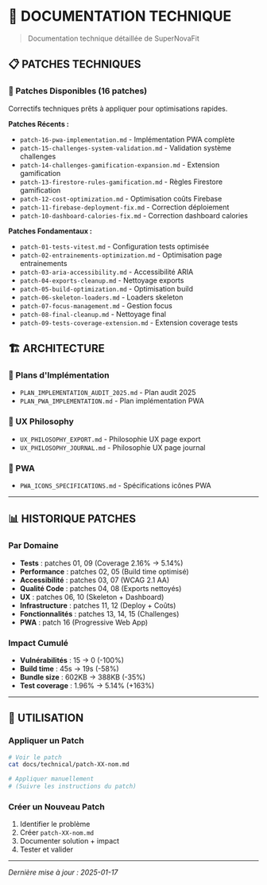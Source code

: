 # 🔧 DOCUMENTATION TECHNIQUE

> Documentation technique détaillée de SuperNovaFit

## **📋 PATCHES TECHNIQUES**

### **🔧 Patches Disponibles (16 patches)**
Correctifs techniques prêts à appliquer pour optimisations rapides.

**Patches Récents :**
- `patch-16-pwa-implementation.md` - Implémentation PWA complète
- `patch-15-challenges-system-validation.md` - Validation système challenges
- `patch-14-challenges-gamification-expansion.md` - Extension gamification
- `patch-13-firestore-rules-gamification.md` - Règles Firestore gamification
- `patch-12-cost-optimization.md` - Optimisation coûts Firebase
- `patch-11-firebase-deployment-fix.md` - Correction déploiement
- `patch-10-dashboard-calories-fix.md` - Correction dashboard calories

**Patches Fondamentaux :**
- `patch-01-tests-vitest.md` - Configuration tests optimisée
- `patch-02-entrainements-optimization.md` - Optimisation page entrainements
- `patch-03-aria-accessibility.md` - Accessibilité ARIA
- `patch-04-exports-cleanup.md` - Nettoyage exports
- `patch-05-build-optimization.md` - Optimisation build
- `patch-06-skeleton-loaders.md` - Loaders skeleton
- `patch-07-focus-management.md` - Gestion focus
- `patch-08-final-cleanup.md` - Nettoyage final
- `patch-09-tests-coverage-extension.md` - Extension coverage tests

## **🏗️ ARCHITECTURE**

### **📐 Plans d'Implémentation**
- `PLAN_IMPLEMENTATION_AUDIT_2025.md` - Plan audit 2025
- `PLAN_PWA_IMPLEMENTATION.md` - Plan implémentation PWA

### **🎨 UX Philosophy**
- `UX_PHILOSOPHY_EXPORT.md` - Philosophie UX page export
- `UX_PHILOSOPHY_JOURNAL.md` - Philosophie UX page journal

### **📱 PWA**
- `PWA_ICONS_SPECIFICATIONS.md` - Spécifications icônes PWA

---

## **📊 HISTORIQUE PATCHES**

### **Par Domaine**
- **Tests** : patches 01, 09 (Coverage 2.16% → 5.14%)
- **Performance** : patches 02, 05 (Build time optimisé)
- **Accessibilité** : patches 03, 07 (WCAG 2.1 AA)
- **Qualité Code** : patches 04, 08 (Exports nettoyés)
- **UX** : patches 06, 10 (Skeleton + Dashboard)
- **Infrastructure** : patches 11, 12 (Deploy + Coûts)
- **Fonctionnalités** : patches 13, 14, 15 (Challenges)
- **PWA** : patch 16 (Progressive Web App)

### **Impact Cumulé**
- **Vulnérabilités** : 15 → 0 (-100%)
- **Build time** : 45s → 19s (-58%)
- **Bundle size** : 602KB → 388KB (-35%)
- **Test coverage** : 1.96% → 5.14% (+163%)

---

## **🎯 UTILISATION**

### **Appliquer un Patch**
```bash
# Voir le patch
cat docs/technical/patch-XX-nom.md

# Appliquer manuellement
# (Suivre les instructions du patch)
```

### **Créer un Nouveau Patch**
1. Identifier le problème
2. Créer `patch-XX-nom.md`
3. Documenter solution + impact
4. Tester et valider

---

*Dernière mise à jour : 2025-01-17*
